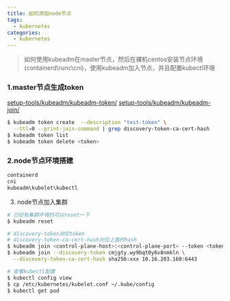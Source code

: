 ```yaml
---
title: 如何添加node节点
tags:
  - kubernetes
categories:
  - kubernetes
---
```


> 如何使用kubeadm在master节点，然后在裸机centos安装节点环境(containerd\runc\cni)，使用kubeadm加入节点，并且配置kubectl环境

### 1.master节点生成token

[setup-tools/kubeadm/kubeadm-token/](https://kubernetes.io/zh-cn/docs/reference/setup-tools/kubeadm/kubeadm-token/)
[setup-tools/kubeadm/kubeadm-join/](https://kubernetes.io/zh-cn/docs/reference/setup-tools/kubeadm/kubeadm-join/)

``` bash
$ kubeadm token create  --description "test-token" \
  --ttl=0 --print-join-command | grep discovery-token-ca-cert-hash
$ kubeadm token list
$ kubeadm token delete <token>
```

### 2.node节点环境搭建

``` bash
containerd
cni
kubeadm\kubelet\kubectl
```

3. node节点加入集群

``` bash
# 已经有集群环境的可以reset一下
$ kubeadm reset

# discovery-token对应token
# discovery-token-ca-cert-hash对应上面的hash
$ kubeadm join <control-plane-host>:<control-plane-port> --token <token> --discovery-token-ca-cert-hash sha256:<hash>
$ kubeadm join --discovery-token cmjgty.wy9bqt0y6v8nmkln \
  --discovery-token-ca-cert-hash sha256:xxx 10.16.203.160:6443

# 查看kubectl配置
$ kubectl config view
$ cp /etc/kubernetes/kubelet.conf ~/.kube/config
$ kubectl get pod
```